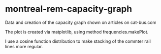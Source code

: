 # montreal-rem-capacity-graph
Data and creation of the capacity graph shown on articles on cat-bus.com

The plot is created via matplotlib, using method frequencies.makePlot.

I use a cosine function distribution to make stacking of the commter rail lines more regular.
